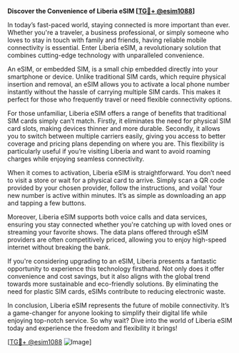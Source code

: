 **Discover the Convenience of Liberia eSIM [[TG💪+ @esim1088](https://t.me/s/esim1088)]**

In today’s fast-paced world, staying connected is more important than ever. Whether you're a traveler, a business professional, or simply someone who loves to stay in touch with family and friends, having reliable mobile connectivity is essential. Enter Liberia eSIM, a revolutionary solution that combines cutting-edge technology with unparalleled convenience.

An eSIM, or embedded SIM, is a small chip embedded directly into your smartphone or device. Unlike traditional SIM cards, which require physical insertion and removal, an eSIM allows you to activate a local phone number instantly without the hassle of carrying multiple SIM cards. This makes it perfect for those who frequently travel or need flexible connectivity options.

For those unfamiliar, Liberia eSIM offers a range of benefits that traditional SIM cards simply can’t match. Firstly, it eliminates the need for physical SIM card slots, making devices thinner and more durable. Secondly, it allows you to switch between multiple carriers easily, giving you access to better coverage and pricing plans depending on where you are. This flexibility is particularly useful if you’re visiting Liberia and want to avoid roaming charges while enjoying seamless connectivity.

When it comes to activation, Liberia eSIM is straightforward. You don’t need to visit a store or wait for a physical card to arrive. Simply scan a QR code provided by your chosen provider, follow the instructions, and voila! Your new number is active within minutes. It’s as simple as downloading an app and tapping a few buttons.

Moreover, Liberia eSIM supports both voice calls and data services, ensuring you stay connected whether you're catching up with loved ones or streaming your favorite shows. The data plans offered through eSIM providers are often competitively priced, allowing you to enjoy high-speed internet without breaking the bank.

If you're considering upgrading to an eSIM, Liberia presents a fantastic opportunity to experience this technology firsthand. Not only does it offer convenience and cost savings, but it also aligns with the global trend towards more sustainable and eco-friendly solutions. By eliminating the need for plastic SIM cards, eSIMs contribute to reducing electronic waste.

In conclusion, Liberia eSIM represents the future of mobile connectivity. It’s a game-changer for anyone looking to simplify their digital life while enjoying top-notch service. So why wait? Dive into the world of Liberia eSIM today and experience the freedom and flexibility it brings!

[[TG💪+ @esim1088](https://t.me/s/esim1088) ![Image](https://i.postimg.cc/Y0z9fWf4/image.png)]